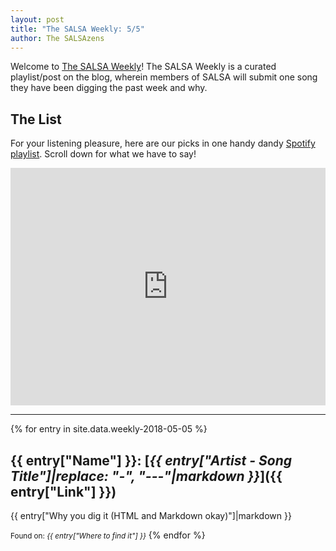 ```yaml
---
layout: post
title: "The SALSA Weekly: 5/5"
author: The SALSAzens
---
```


Welcome to [The SALSA Weekly](/weekly)! The SALSA Weekly is a curated playlist/post on the blog, wherein members of SALSA will submit one song they have been digging the past week and why.

<style>
iframe { margin: 0 auto; display: block; width: 100%; }
</style>

## The List

For your listening pleasure, here are our picks in one handy dandy [Spotify
playlist](https://open.spotify.com/user/drabmakyo/playlist/2sIU9VYIHQm1HKMtPyDJiB). Scroll down for what we have to say!

<iframe
src="https://open.spotify.com/embed/user/drabmakyo/playlist/2sIU9VYIHQm1HKMtPyDJiB" width="300" height="380" frameborder="0" allowtransparency="true"></iframe>

-----

{% for entry in site.data.weekly-2018-05-05 %}
## {{ entry["Name"] }}: [*{{ entry["Artist - Song Title"]|replace: "-", "---"|markdown }}*]({{ entry["Link"] }})

{{ entry["Why you dig it (HTML and Markdown okay)"]|markdown }}

<small>Found on: <em>{{ entry["Where to find it"] }}</em></small>
{% endfor %}
